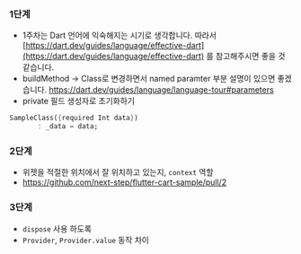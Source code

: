 ### 1단계
- 1주차는 Dart 언어에 익숙해지는 시기로 생각합니다. 따라서 [https://dart.dev/guides/language/effective-dart](https://dart.dev/guides/language/effective-dart) 를 참고해주시면 좋을 것 같습니다.
- buildMethod -> Class로 변경하면서 named paramter 부분 설명이 있으면 좋겠습니다.
  https://dart.dev/guides/language/language-tour#parameters
- private 필드 생성자로 초기화하기

```dart
SampleClass({required Int data})
       : _data = data;
```

### 2단계
- 위젯을 적절한 위치에서 잘 위치하고 있는지, `context` 역할
- https://github.com/next-step/flutter-cart-sample/pull/2

### 3단계
- `dispose` 사용 하도록
- `Provider`, `Provider.value` 동작 차이